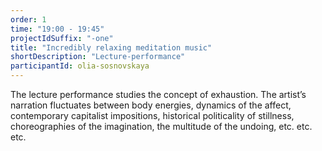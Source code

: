 ```yaml
---
order: 1
time: "19:00 - 19:45"
projectIdSuffix: "-one"
title: "Incredibly relaxing meditation music"
shortDescription: "Lecture-performance"
participantId: olia-sosnovskaya
---
```


The lecture performance studies the concept of exhaustion. The artist’s narration fluctuates between body energies, dynamics of the affect, contemporary capitalist impositions, historical politicality of stillness, choreographies of the imagination, the multitude of the undoing, etc. etc. etc.
